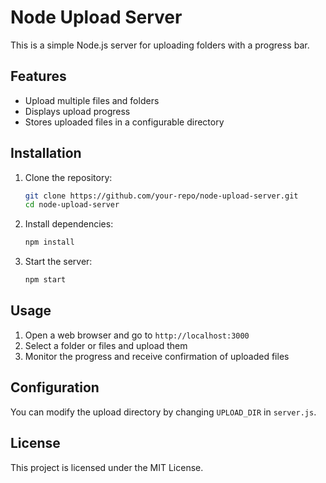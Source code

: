 # Node Upload Server

This is a simple Node.js server for uploading folders with a progress bar.

## Features
- Upload multiple files and folders
- Displays upload progress
- Stores uploaded files in a configurable directory

## Installation

1. Clone the repository:
   ```sh
   git clone https://github.com/your-repo/node-upload-server.git
   cd node-upload-server
   ```
2. Install dependencies:
   ```sh
   npm install
   ```
3. Start the server:
   ```sh
   npm start
   ```

## Usage
1. Open a web browser and go to `http://localhost:3000`
2. Select a folder or files and upload them
3. Monitor the progress and receive confirmation of uploaded files

## Configuration
You can modify the upload directory by changing `UPLOAD_DIR` in `server.js`.

## License
This project is licensed under the MIT License.

